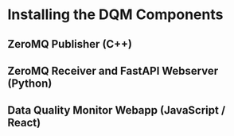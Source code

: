 # Installing the DQM Components

## ZeroMQ Publisher (C++)

## ZeroMQ Receiver and FastAPI Webserver (Python)

## Data Quality Monitor Webapp (JavaScript / React)